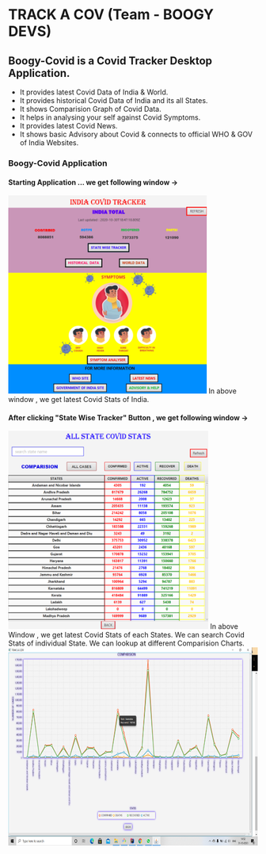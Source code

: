 # TRACK A COV (Team - BOOGY DEVS)
## Boogy-Covid is a Covid Tracker Desktop Application.
* It provides latest Covid Data of India & World.
* It provides historical Covid Data of India and its all States.
* It shows Comparision Graph of Covid Data.
* It helps in analysing your self against Covid Symptoms. 
* It provides latest Covid News.  
* It shows basic Advisory about Covid & connects to official WHO & GOV of India Websites.

### Boogy-Covid Application
#### Starting Application ...  we get following window ->

<img src = "ProjectScreenshots/firstPage.png" height=400>
In above window , we get latest Covid Stats of India. 

#### After clicking "State Wise Tracker" Button , we get following window ->

<img src = "ProjectScreenshots/statewise.png" height=400>
In above Window , we get latest Covid Stats of each States.
We can search Covid Stats of individual State.
We can lookup at different Comparision Charts.
<img src = "ProjectScreenshots/Lg.png" height=400> 
